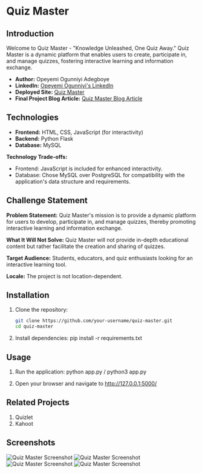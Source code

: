 # Quiz Master

## Introduction

Welcome to Quiz Master - "Knowledge Unleashed, One Quiz Away." Quiz Master is a dynamic platform that enables users to create, participate in, and manage quizzes, fostering interactive learning and information exchange.

- **Author:** Opeyemi Ogunniyi Adegboye
- **LinkedIn:** [Opeyemi Ogunniyi's LinkedIn](https://www.linkedin.com/in/opeyemi-adegboye-58a35b1b4/)
- **Deployed Site:** [Quiz Master](#link-to-your-deployed-site)
- **Final Project Blog Article:** [Quiz Master Blog Article](https://medium.com/@opeyemiogunniyi230/quiz-master-transforming-learning-through-interactive-quizzes-ed1100400866)

## Technologies

- **Frontend:** HTML, CSS, JavaScript (for interactivity)
- **Backend:** Python Flask
- **Database:** MySQL

**Technology Trade-offs:**
- Frontend: JavaScript is included for enhanced interactivity.
- Database: Chose MySQL over PostgreSQL for compatibility with the application's data structure and requirements.

## Challenge Statement

**Problem Statement:** Quiz Master's mission is to provide a dynamic platform for users to develop, participate in, and manage quizzes, thereby promoting interactive learning and information exchange.

**What It Will Not Solve:** Quiz Master will not provide in-depth educational content but rather facilitate the creation and sharing of quizzes.

**Target Audience:** Students, educators, and quiz enthusiasts looking for an interactive learning tool.

**Locale:** The project is not location-dependent.

## Installation

1. Clone the repository:
   ```bash
   git clone https://github.com/your-username/quiz-master.git
   cd quiz-master

2. Install dependencies:
   pip install -r requirements.txt

## Usage

1. Run the application:
   python app.py / python3 app.py

2. Open your browser and navigate to http://127.0.0.1:5000/

## Related Projects
1. Quizlet
2. Kahoot

## Screenshots

![Quiz Master Screenshot](static/Images/scrn4.png)
![Quiz Master Screenshot](static/Images/scrn5.png)
![Quiz Master Screenshot](static/Images/scrn3.png)
![Quiz Master Screenshot](static/Images/scrn2.png)
